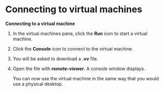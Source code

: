 # Connecting to virtual machines

**Connecting to a virtual machine**

1. In the virtual machines pane, click the **Run** icon to start a virtual machine.

2. Click the **Console** icon to connect to the virtual machine. 

3. You will be asked to download a **.vv** file.

4. Open the file with **remote-viewer**. A console window displays.

   You can now use the virtual machine in the same way that you would use a physical desktop. 

